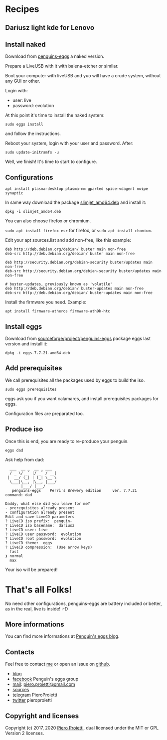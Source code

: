 # Recipes

## Dariusz light kde for Lenovo 

## Install naked

Download from [penguins-eggs](https://penguins-eggs.net/iso) a naked version.

Prepare a LiveUSB with it with balena-etcher or similar.

Boot your computer with liveUSB and yuo will have a crude system, without any GUI or other. 

Login with:

* user: live
* password: evolution

At this point it's time to install the naked system:

```sudo eggs install```

and follow the instructions.

Reboot your system, login with your user and password. After:

```sudo update-initramfs -u ```

Well, we finish! It's time to start to configure.

## Configurations

``` apt install plasma-desktop plasma-nm gparted spice-vdagent nwipe synaptic ```

In same way download the package [slimjet_amd64.deb](https://www.slimjet.com/) and install it:

```dpkg -i slimjet_amd64.deb```

You can also choose firefox or chromium.

```sudo apt install firefox-esr``` for firefox, or ```sudo apt install chomium```.

Edit your apt sources.list and add non-free, like this example:

```
deb http://deb.debian.org/debian/ buster main non-free
deb-src http://deb.debian.org/debian/ buster main non-free

deb http://security.debian.org/debian-security buster/updates main non-free
deb-src http://security.debian.org/debian-security buster/updates main  non-free

# buster-updates, previously known as 'volatile'
deb http://deb.debian.org/debian/ buster-updates main non-free
deb-src http://deb.debian.org/debian/ buster-updates main non-free

```

Install the firmware you need. Example:

```apt install firmware-atheros firmware-ath9k-htc```



## Install eggs

Download from [sourceforge/project/penguins-eggs](https://sourceforge.net/projects/penguins-eggs/files/packages-deb/) package eggs last version and install it:

```dpkg -i eggs-7.7.21-amd64.deb``` 

## Add prerequisites

We call prerequisites all the packages used by eggs to build the iso. 

```sudo eggs prerequisites```

eggs ask you if you want calamares, and install prerequisites packages for eggs.

Configuration files are preparated too. 

## Produce iso

Once this is end, you are ready to re-produce your penguin.

```eggs dad```

Ask help from dad: 

```
  ___  __ _  __ _ ___ 
  / _ \/ _` |/ _` / __|
 |  __/ (_| | (_| \__ \
  \___|\__, |\__, |___/
       |___/ |___/     
   penguins-eggs    Perri's Brewery edition     ver. 7.7.21   
command: dad 

Daddy, what else did you leave for me?
- prerequisites already present
- configuration already present
Edit and save LiveCD parameters
? LiveCD iso prefix:  penguin-
? LiveCD iso basename:  dariusz
? LiveCD user: live
? LiveCD user password:  evolution
? LiveCD root password:  evolution
? LiveCD theme:  eggs
? LiveCD compression:  (Use arrow keys)
  fast 
❯ normal 
  max 
```

Your iso will be prepared!


# That's all Folks!
No need other configurations, penguins-eggs are battery included or better, as in the real, live is inside! :-D

## More informations

You can find more informations at [Penguin's eggs blog](https://penguins-eggs.net).

## Contacts
Feel free to contact [me](https://gitter.im/penguins-eggs-1/community?source=orgpage) or open an issue on [github](https://github.com/pieroproietti/penguins-eggs/issues).

* [blog](https://penguins-eggs.net)    
* [facebook](https://www.facebook.com/groups/128861437762355/) Penguin's eggs group
* [mail](mailto://piero.proietti@gmail.com): piero.proietti@gmail.com
* [sources](https://github.com/pieroproietti/penguins-krill)
* [telegram](telegram.me/PieroProietti) PieroProietti
* [twitter](https://twitter.com/pieroproietti) pieroproietti

## Copyright and licenses
Copyright (c) 2017, 2020 [Piero Proietti](https://penguins-eggs.net/about-me.html), dual licensed under the MIT or GPL Version 2 licenses.

